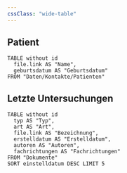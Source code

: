 ```yaml
---
cssClass: "wide-table"
---
```

## Patient

```dataview
TABLE without id
  file.link AS "Name",
  geburtsdatum AS "Geburtsdatum"
FROM "Daten/Kontakte/Patienten"
```

## Letzte Untersuchungen

```dataview
TABLE without id
  typ AS "Typ",
  art AS "Art",
  file.link AS "Bezeichnung",
  erstelldatum AS "Erstelldatum",
  autoren AS "Autoren",
  fachrichtungen AS "Fachrichtungen"
FROM "Dokumente"
SORT einstelldatum DESC LIMIT 5
```
